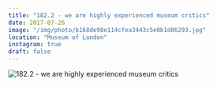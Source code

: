 ```yaml
---
title: "182.2 - we are highly experienced museum critics"
date: 2017-07-26
image: "/img/photo/b168de98e114cfea3443c5e0b1d06293.jpg"
location: "Museum of London"
instagram: true
draft: false
---
```


![182.2 - we are highly experienced museum critics](/img/photo/b168de98e114cfea3443c5e0b1d06293.jpg)
